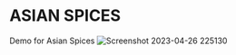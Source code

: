# ASIAN SPICES
Demo for Asian Spices
![Screenshot 2023-04-26 225130](https://user-images.githubusercontent.com/67875982/234662016-5076285c-c923-4466-a4d1-3af62418995d.png)

